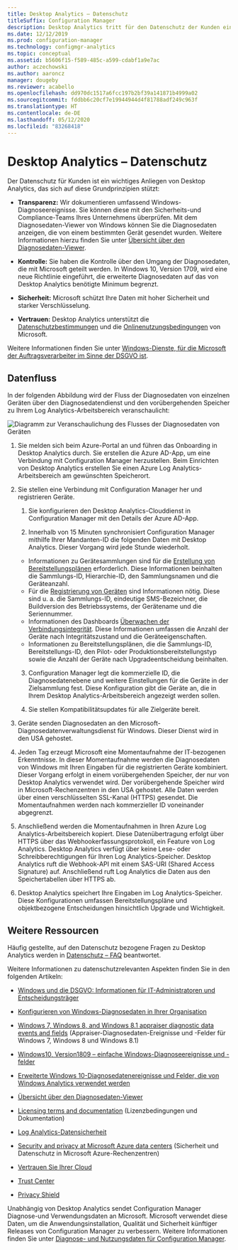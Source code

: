 ```yaml
---
title: Desktop Analytics – Datenschutz
titleSuffix: Configuration Manager
description: Desktop Analytics tritt für den Datenschutz der Kunden ein.
ms.date: 12/12/2019
ms.prod: configuration-manager
ms.technology: configmgr-analytics
ms.topic: conceptual
ms.assetid: b5606f15-f589-485c-a599-cdabf1a9e7ac
author: aczechowski
ms.author: aaroncz
manager: dougeby
ms.reviewer: acabello
ms.openlocfilehash: dd970dc1517a6fcc197b2bf39a141871b4999a02
ms.sourcegitcommit: fddbb6c20cf7e19944944d4f81788adf249c963f
ms.translationtype: HT
ms.contentlocale: de-DE
ms.lasthandoff: 05/12/2020
ms.locfileid: "83268418"
---
```

# <a name="desktop-analytics-data-privacy"></a>Desktop Analytics – Datenschutz

Der Datenschutz für Kunden ist ein wichtiges Anliegen von Desktop Analytics, das sich auf diese Grundprinzipien stützt:

- **Transparenz:** Wir dokumentieren umfassend Windows-Diagnoseereignisse. Sie können diese mit den Sicherheits-und Compliance-Teams Ihres Unternehmens überprüfen. Mit dem Diagnosedaten-Viewer von Windows können Sie die Diagnosedaten anzeigen, die von einem bestimmten Gerät gesendet wurden. Weitere Informationen hierzu finden Sie unter [Übersicht über den Diagnosedaten-Viewer](https://docs.microsoft.com/windows/configuration/diagnostic-data-viewer-overview).  

- **Kontrolle:** Sie haben die Kontrolle über den Umgang der Diagnosedaten, die mit Microsoft geteilt werden. In Windows 10, Version 1709, wird eine neue Richtlinie eingeführt, die erweiterte Diagnosedaten auf das von Desktop Analytics benötigte Minimum begrenzt.  

- **Sicherheit:** Microsoft schützt Ihre Daten mit hoher Sicherheit und starker Verschlüsselung.  

- **Vertrauen:** Desktop Analytics unterstützt die [Datenschutzbestimmungen](https://privacy.microsoft.com/privacystatement) und die [Onlinenutzungsbedingungen](https://www.microsoftvolumelicensing.com/DocumentSearch.aspx?Mode=3&DocumentTypeId=46) von Microsoft.  

Weitere Informationen finden Sie unter [Windows-Dienste, für die Microsoft der Auftragsverarbeiter im Sinne der DSGVO ist](https://docs.microsoft.com/windows/privacy/gdpr-it-guidance#windows-services-where-microsoft-is-the-processor-under-the-gdpr).<!-- 5353168 -->

## <a name="data-flow"></a>Datenfluss

In der folgenden Abbildung wird der Fluss der Diagnosedaten von einzelnen Geräten über den Diagnosedatendienst und den vorübergehenden Speicher zu Ihrem Log Analytics-Arbeitsbereich veranschaulicht:

![Diagramm zur Veranschaulichung des Flusses der Diagnosedaten von Geräten](media/da-data-flow.png)

1. Sie melden sich beim Azure-Portal an und führen das Onboarding in Desktop Analytics durch. Sie erstellen die Azure AD-App, um eine Verbindung mit Configuration Manager herzustellen. Beim Einrichten von Desktop Analytics erstellen Sie einen Azure Log Analytics-Arbeitsbereich am gewünschten Speicherort.  

2. Sie stellen eine Verbindung mit Configuration Manager her und registrieren Geräte.  

    1. Sie konfigurieren den Desktop Analytics-Clouddienst in Configuration Manager mit den Details der Azure AD-App.  

    2. Innerhalb von 15 Minuten synchronisiert Configuration Manager mithilfe Ihrer Mandanten-ID die folgenden Daten mit Desktop Analytics. Dieser Vorgang wird jede Stunde wiederholt.

      - Informationen zu Gerätesammlungen sind für die [Erstellung von Bereitstellungsplänen](create-deployment-plans.md) erforderlich. Diese Informationen beinhalten die Sammlungs-ID, Hierarchie-ID, den Sammlungsnamen und die Geräteanzahl. 
      - Für die [Registrierung von Geräten](enroll-devices.md) sind Informationen nötig. Diese sind u. a. die Sammlungs-ID, eindeutige SMS-Bezeichner, die Buildversion des Betriebssystems, der Gerätename und die Seriennummer.
      - Informationen des Dashboards [Überwachen der Verbindungsintegrität](monitor-connection-health.md). Diese Informationen umfassen die Anzahl der Geräte nach Integritätszustand und die Geräteeigenschaften.
      - Informationen zu Bereitstellungsplänen, die die Sammlungs-ID, Bereitstellungs-ID, den Pilot- oder Produktionsbereitstellungstyp sowie die Anzahl der Geräte nach Upgradeentscheidung beinhalten.

    3. Configuration Manager legt die kommerzielle ID, die Diagnosedatenebene und weitere Einstellungen für die Geräte in der Zielsammlung fest. Diese Konfiguration gibt die Geräte an, die in Ihrem Desktop Analytics-Arbeitsbereich angezeigt werden sollen.  

    4. Sie stellen Kompatibilitätsupdates für alle Zielgeräte bereit.  

3. Geräte senden Diagnosedaten an den Microsoft-Diagnosedatenverwaltungsdienst für Windows. Dieser Dienst wird in den USA gehostet.  

4. Jeden Tag erzeugt Microsoft eine Momentaufnahme der IT-bezogenen Erkenntnisse. In dieser Momentaufnahme werden die Diagnosedaten von Windows mit Ihren Eingaben für die registrierten Geräte kombiniert. Dieser Vorgang erfolgt in einem vorübergehenden Speicher, der nur von Desktop Analytics verwendet wird. Der vorübergehende Speicher wird in Microsoft-Rechenzentren in den USA gehostet. Alle Daten werden über einen verschlüsselten SSL-Kanal (HTTPS) gesendet. Die Momentaufnahmen werden nach kommerzieller ID voneinander abgegrenzt.  

5. Anschließend werden die Momentaufnahmen in Ihren Azure Log Analytics-Arbeitsbereich kopiert. Diese Datenübertragung erfolgt über HTTPS über das Webhookerfassungsprotokoll, ein Feature von Log Analytics. Desktop Analytics verfügt über keine Lese- oder Schreibberechtigungen für Ihren Log Analytics-Speicher. Desktop Analytics ruft die Webhook-API mit einem SAS-URI (Shared Access Signature) auf. Anschließend ruft Log Analytics die Daten aus den Speichertabellen über HTTPS ab.

6. Desktop Analytics speichert Ihre Eingaben im Log Analytics-Speicher. Diese Konfigurationen umfassen Bereitstellungspläne und objektbezogene Entscheidungen hinsichtlich Upgrade und Wichtigkeit.  

## <a name="other-resources"></a>Weitere Ressourcen

Häufig gestellte, auf den Datenschutz bezogene Fragen zu Desktop Analytics werden in [Datenschutz – FAQ](faq.md#privacy) beantwortet.

Weitere Informationen zu datenschutzrelevanten Aspekten finden Sie in den folgenden Artikeln:

- [Windows und die DSGVO: Informationen für IT-Administratoren und Entscheidungsträger](https://docs.microsoft.com/windows/privacy/gdpr-it-guidance)  

- [Konfigurieren von Windows-Diagnosedaten in Ihrer Organisation](https://docs.microsoft.com/windows/privacy/configure-windows-diagnostic-data-in-your-organization)  

- [Windows 7, Windows 8, and Windows 8.1 appraiser diagnostic data events and fields](https://docs.microsoft.com/previous-versions/windows/it-pro/windows-8.1-and-8/appraiser-diagnostic-data-events-and-fields) (Appraiser-Diagnosedaten-Ereignisse und -Felder für Windows 7, Windows 8 und Windows 8.1)  

- [Windows10, Version1809 – einfache Windows-Diagnoseereignisse und -felder](https://docs.microsoft.com/windows/privacy/basic-level-windows-diagnostic-events-and-fields-1809)  

- [Erweiterte Windows 10-Diagnosedatenereignisse und Felder, die von Windows Analytics verwendet werden](https://docs.microsoft.com/windows/privacy/enhanced-diagnostic-data-windows-analytics-events-and-fields)  

- [Übersicht über den Diagnosedaten-Viewer](https://docs.microsoft.com/windows/privacy/diagnostic-data-viewer-overview)  

- [Licensing terms and documentation](https://www.microsoftvolumelicensing.com/DocumentSearch.aspx?Mode=3&DocumentTypeId=31) (Lizenzbedingungen und Dokumentation)  

- [Log Analytics-Datensicherheit](https://docs.microsoft.com/azure/azure-monitor/platform/data-security)

- [Security and privacy at Microsoft Azure data centers](https://azure.microsoft.com/global-infrastructure/) (Sicherheit und Datenschutz in Microsoft Azure-Rechenzentren)  

- [Vertrauen Sie Ihrer Cloud](https://azure.microsoft.com/overview/trusted-cloud/)  

- [Trust Center](https://www.microsoft.com/trustcenter)  

- [Privacy Shield](https://www.privacyshield.gov/)  

Unabhängig von Desktop Analytics sendet Configuration Manager Diagnose-und Verwendungsdaten an Microsoft. Microsoft verwendet diese Daten, um die Anwendungsinstallation, Qualität und Sicherheit künftiger Releases von Configuration Manager zu verbessern. Weitere Informationen finden Sie unter [Diagnose- und Nutzungsdaten für Configuration Manager](../core/plan-design/diagnostics/diagnostics-and-usage-data.md).
